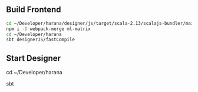 ## Build Frontend
```bash
cd ~/Developer/harana/designer/js/target/scala-2.13/scalajs-bundler/main
npm i -D webpack-merge ml-matrix
cd ~/Developer/harana
sbt designerJS/fastCompile
```

## Start Designer
cd ~/Developer/harana

sbt 